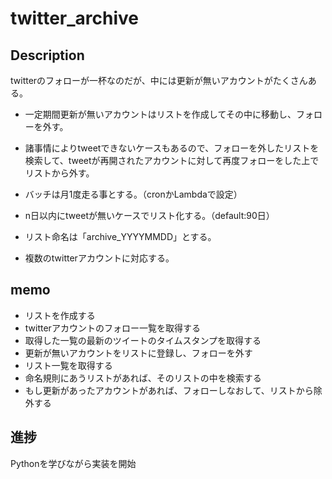 # twitter_archive

## Description

twitterのフォローが一杯なのだが、中には更新が無いアカウントがたくさんある。
- 一定期間更新が無いアカウントはリストを作成してその中に移動し、フォローを外す。

- 諸事情によりtweetできないケースもあるので、フォローを外したリストを検索して、tweetが再開されたアカウントに対して再度フォローをした上でリストから外す。

- バッチは月1度走る事とする。（cronかLambdaで設定）

- n日以内にtweetが無いケースでリスト化する。（default:90日）

- リスト命名は「archive_YYYYMMDD」とする。

- 複数のtwitterアカウントに対応する。

## memo
- リストを作成する
- twitterアカウントのフォロー一覧を取得する
- 取得した一覧の最新のツイートのタイムスタンプを取得する
- 更新が無いアカウントをリストに登録し、フォローを外す
- リスト一覧を取得する
- 命名規則にあうリストがあれば、そのリストの中を検索する
- もし更新があったアカウントがあれば、フォローしなおして、リストから除外する

## 進捗
Pythonを学びながら実装を開始
